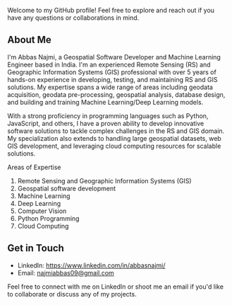 Welcome to my GitHub profile! Feel free to explore and reach out if you have any questions or collaborations in mind.

## About Me

I'm Abbas Najmi, a Geospatial Software Developer and Machine Learning Engineer based in India. I'm an experienced Remote Sensing (RS) and Geographic Information Systems (GIS) professional with over 5 years of hands-on experience in developing, testing, and maintaining RS and GIS solutions. My expertise spans a wide range of areas including geodata acquisition, geodata pre-processing, geospatial analysis, database design, and building and training Machine Learning/Deep Learning models.

With a strong proficiency in programming languages such as Python, JavaScript, and others, I have a proven ability to develop innovative software solutions to tackle complex challenges in the RS and GIS domain. My specialization also extends to handling large geospatial datasets, web GIS development, and leveraging cloud computing resources for scalable solutions.

Areas of Expertise
1. Remote Sensing and Geographic Information Systems (GIS)
2. Geospatial software development
3. Machine Learning
4. Deep Learning
5. Computer Vision
6. Python Programming
7. Cloud Computing

## Get in Touch

- LinkedIn: https://www.linkedin.com/in/abbasnajmi/
- Email: najmiabbas09@gmail.com

Feel free to connect with me on LinkedIn or shoot me an email if you'd like to collaborate or discuss any of my projects.
